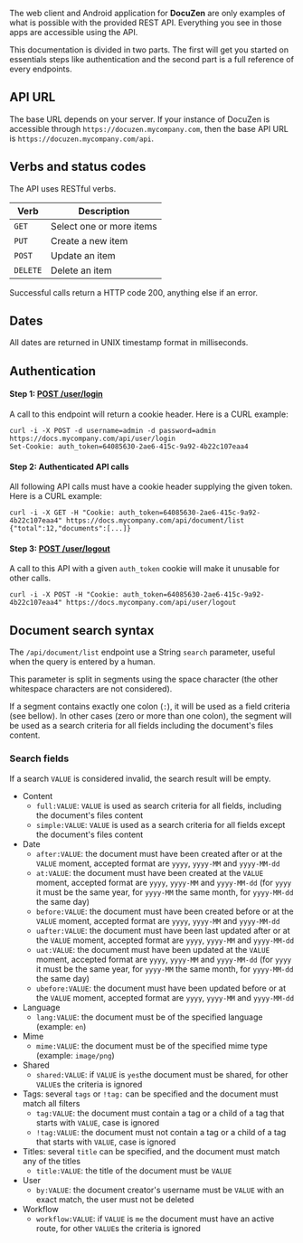 The web client and Android application for **DocuZen** are only examples
of what is possible with the provided REST API. Everything you see in those apps are
accessible using the API.

This documentation is divided in two parts. The first will get you started on essentials
steps like authentication and the second part is a full reference of every endpoints.

## API URL
The base URL depends on your server. If your instance of DocuZen is accessible through
`https://docuzen.mycompany.com`, then the base API URL is `https://docuzen.mycompany.com/api`.

## Verbs and status codes
The API uses RESTful verbs.

| Verb | Description |
|---|---|
| `GET` | Select one or more items |
| `PUT` | Create a new item |
| `POST` | Update an item |
| `DELETE` | Delete an item |

Successful calls return a HTTP code 200, anything else if an error.

## Dates
All dates are returned in UNIX timestamp format in milliseconds.

## Authentication
#### **Step 1: [POST /user/login](#api-User-PostUserLogin)**

A call to this endpoint will return a cookie header. Here is a CURL example:
```
curl -i -X POST -d username=admin -d password=admin https://docs.mycompany.com/api/user/login
Set-Cookie: auth_token=64085630-2ae6-415c-9a92-4b22c107eaa4
```

#### **Step 2: Authenticated API calls**

All following API calls must have a cookie header supplying the given token. Here is a CURL example:
```
curl -i -X GET -H "Cookie: auth_token=64085630-2ae6-415c-9a92-4b22c107eaa4" https://docs.mycompany.com/api/document/list
{"total":12,"documents":[...]}
```

#### **Step 3: [POST /user/logout](#api-User-PostUserLogout)**

A call to this API with a given `auth_token` cookie will make it unusable for other calls.
```
curl -i -X POST -H "Cookie: auth_token=64085630-2ae6-415c-9a92-4b22c107eaa4" https://docs.mycompany.com/api/user/logout
```

## Document search syntax

The `/api/document/list` endpoint use a String `search` parameter, useful when the query is entered by a human.

This parameter is split in segments using the space character (the other whitespace characters are not considered).

If a segment contains exactly one colon (`:`), it will be used as a field criteria (see bellow).
In other cases (zero or more than one colon), the segment will be used as a search criteria for all fields including the document's files content.

### Search fields

If a search `VALUE` is considered invalid, the search result will be empty.

* Content
  * `full:VALUE`: `VALUE` is used as search criteria for all fields, including the document's files content
  * `simple:VALUE`: `VALUE` is used as a search criteria for all fields except the document's files content
* Date
  * `after:VALUE`: the document must have been created after or at the `VALUE` moment, accepted format are `yyyy`, `yyyy-MM` and `yyyy-MM-dd`
  * `at:VALUE`: the document must have been created at the `VALUE` moment, accepted format are `yyyy`, `yyyy-MM` and `yyyy-MM-dd` (for `yyyy` it must be the same year, for `yyyy-MM` the same month, for `yyyy-MM-dd` the same day)
  * `before:VALUE`: the document must have been created before or at the `VALUE` moment, accepted format are `yyyy`, `yyyy-MM` and `yyyy-MM-dd`
  * `uafter:VALUE`: the document must have been last updated after or at the `VALUE` moment, accepted format are `yyyy`, `yyyy-MM` and `yyyy-MM-dd`
  * `uat:VALUE`: the document must have been updated at the `VALUE` moment, accepted format are `yyyy`, `yyyy-MM` and `yyyy-MM-dd` (for `yyyy` it must be the same year, for `yyyy-MM` the same month, for `yyyy-MM-dd` the same day)
  * `ubefore:VALUE`: the document must have been updated before or at the `VALUE` moment, accepted format are `yyyy`, `yyyy-MM` and `yyyy-MM-dd`
* Language
  * `lang:VALUE`: the document must be of the specified language (example: `en`)
* Mime
  * `mime:VALUE`: the document must be of the specified mime type (example: `image/png`)
* Shared
  * `shared:VALUE`: if `VALUE` is `yes`the document must be shared, for other `VALUE`s the criteria is ignored
* Tags: several `tags` or `!tag:` can be specified and the document must match all filters
  * `tag:VALUE`: the document must contain a tag or a child of a tag that starts with `VALUE`, case is ignored
  * `!tag:VALUE`: the document must not contain a tag or a child of a tag that starts with `VALUE`, case is ignored
* Titles: several `title` can be specified, and the document must match any of the titles
  * `title:VALUE`: the title of the document must be `VALUE`
* User
  * `by:VALUE`: the document creator's username must be `VALUE` with an exact match, the user must not be deleted
* Workflow
  * `workflow:VALUE`: if `VALUE` is `me` the document must have an active route, for other `VALUE`s the criteria is ignored
